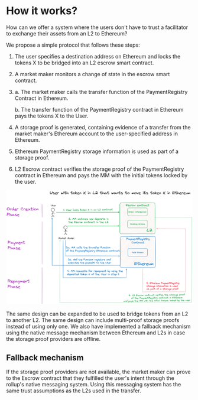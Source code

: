 # How it works?

How can we offer a system where the users don't have to trust a facilitator to exchange their assets from an L2 to Ethereum?

We propose a simple protocol that follows these steps:

1. The user specifies a destination address on Ethereum and locks the tokens X 
to be bridged into an L2 escrow smart contract.

2. A market maker monitors a change of state in the escrow smart contract.

3. 
    a. The market maker calls the transfer function of the PaymentRegistry Contract in Ethereum.
    
    b. The transfer function of the PaymentRegistry contract in Ethereum pays the tokens X to the User.

4. A storage proof is generated, containing evidence of a transfer from the 
market maker's Ethereum account to the user-specified address in Ethereum.

5. Ethereum PaymentRegistry storage information is used as part of a storage proof.

6. L2 Escrow contract verifies the storage proof of the PaymentRegistry 
contract in Ethereum and pays the MM with the initial tokens locked by the user.

![YAB-diagram](../images/YAB-diagram.png)

The same design can be expanded to be used to bridge tokens from an L2 to another L2. 
The same design can include multi-proof storage proofs instead of using only one. 
We also have implemented a fallback mechanism using the native message mechanism 
between Ethereum and L2s in case the storage proof providers are offline.

## Fallback mechanism
If the storage proof providers are not available, the market maker can prove 
to the Escrow contract that they fulfilled the user's intent through the rollup's
native messaging system. Using this messaging system has the same trust 
assumptions as the L2s used in the transfer.
